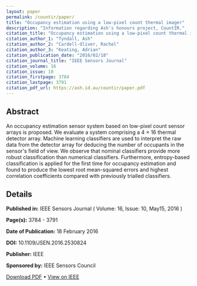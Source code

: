 ```yaml
---
layout: paper
permalink: /countir/paper/
title: "Occupancy estimation using a low-pixel count thermal imager"
description: "Information regarding Ash's honours project, CountIR."
citation_title: "Occupancy estimation using a low-pixel count thermal imager"
citation_author_1: "Tyndall, Ash"
citation_author_2: "Cardell-Oliver, Rachel"
citation_author_3: "Keating, Adrian"
citation_publication_date: "2016/02/18"
citation_journal_title: "IEEE Sensors Journal"
citation_volume: 16
citation_issue: 10
citation_firstpage: 3784
citation_lastpage: 3791
citation_pdf_url: https://ash.id.au/countir/paper.pdf
---
```


## Abstract
An occupancy estimation sensor system based on low-pixel count sensor arrays is proposed. We evaluate a system comprising a 4 × 16 thermal detector array. Machine learning classifiers are used to interpret the raw data from the detector array for deducing the number of occupants in the sensor's field of view. We observe that nominal classifiers provide more robust classification than numerical classifiers. Furthermore, entropy-based classification is applied for the first time for occupancy estimation and found to produce the lowest root mean-squared errors and highest correlation coefficients compared with previously trialled classifiers.

## Details
**Published in:** IEEE Sensors Journal ( Volume: 16, Issue: 10, May15, 2016 )

**Page(s):** 3784 - 3791

**Date of Publication:** 18 February 2016

**DOI:** 10.1109/JSEN.2016.2530824

**Publisher:** IEEE

**Sponsored by:** IEEE Sensors Council

[Download PDF](/countir/paper.pdf) &bull; [View on IEEE](https://doi.org/10.1109/JSEN.2016.2530824)